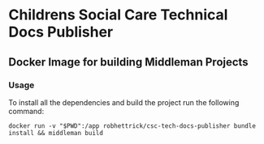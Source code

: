 # Childrens Social Care Technical Docs Publisher

## Docker Image for building Middleman Projects

### Usage

To install all the dependencies and build the project run the following command:

```
docker run -v "$PWD":/app robhettrick/csc-tech-docs-publisher bundle install && middleman build
```
